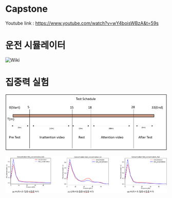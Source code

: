# Capstone
Youtube link : https://www.youtube.com/watch?v=wY4boisWBzA&t=59s

# 운전 시뮬레이터
![Wiki](https://github.com/KwCE2017No14/Capstone/wiki)

# 집중력 실험
![절차](./Image/method.PNG)

![결과](./Image/result.PNG)

